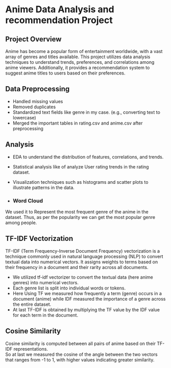 # Anime Data Analysis and recommendation Project

## Project Overview

Anime has become a popular form of entertainment worldwide, with a vast array of genres and titles available. This project utilizes data analysis techniques to understand trends, preferences, and correlations among anime viewers. Additionally, it provides a recommendation system to suggest anime titles to users based on their preferences.

## Data Preprocessing

- Handled missing values
- Removed duplicates
- Standardized text fields like genre in my case. (e.g., converting text to lowercase) 
- Merged the important tables in rating.csv and anime.csv after preprocessing

## Analysis

- EDA to understand the distribution of features, correlations, and trends.
- Statistical analysis like of analyze User rating trends in the rating dataset.
- Visualization techniques such as histograms and scatter plots to illustrate patterns in the data.

- ### Word Cloud
We used it to Represent the most frequent genre of the anime in the dataset. Thus, as per the popularity we can get the most popular genre among people. 

## TF-IDF Vectorization

TF-IDF (Term Frequency-Inverse Document Frequency) vectorization is a technique commonly used in natural language processing (NLP) to convert textual data into numerical vectors. It assigns weights to terms based on their frequency in a document and their rarity across all documents. 

- We utilized tf-idf vectorizer to convert the textual data (here anime genres) into numerical vectors.
- Each genre list is split into individual words or tokens.
- Here Using TF we measured how frequently a term (genre) occurs in a document (anime) while IDF measured the importance of a genre across the entire dataset.
- At last TF-IDF is obtained by multiplying the TF value by the IDF value for each term in the document.

## Cosine Similarity

Cosine similarity is computed between all pairs of anime based on their TF-IDF representations. <br>
So at last we measured the cosine of the angle between the two vectors that ranges from -1 to 1, with higher values indicating greater similarity.

  
